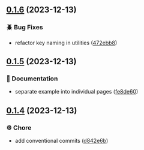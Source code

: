 

## [0.1.6](https://github.com/renatomoor/unocss-preset-fluid/compare/0.1.5...0.1.6) (2023-12-13)


### 🪲 Bug Fixes

* refactor key naming in utilities ([472ebb8](https://github.com/renatomoor/unocss-preset-fluid/commit/472ebb83024619fe264afabbf3b3f0cbfe0cf6a1))

## [0.1.5](https://github.com/renatomoor/unocss-preset-fluid/compare/0.1.4...0.1.5) (2023-12-13)


### 📂 Documentation

* separate example into individual pages ([fe8de60](https://github.com/renatomoor/unocss-preset-fluid/commit/fe8de60c8249315edb7f2721def73de158cf35d6))

## [0.1.4](https://github.com/renatomoor/unocss-preset-fluid/compare/0.1.3...0.1.4) (2023-12-13)


### ⚙️ Chore

* add conventional commits ([d842e6b](https://github.com/renatomoor/unocss-preset-fluid/commit/d842e6b55c4fa97353d9f3f1c1121e494b47ebcd))
